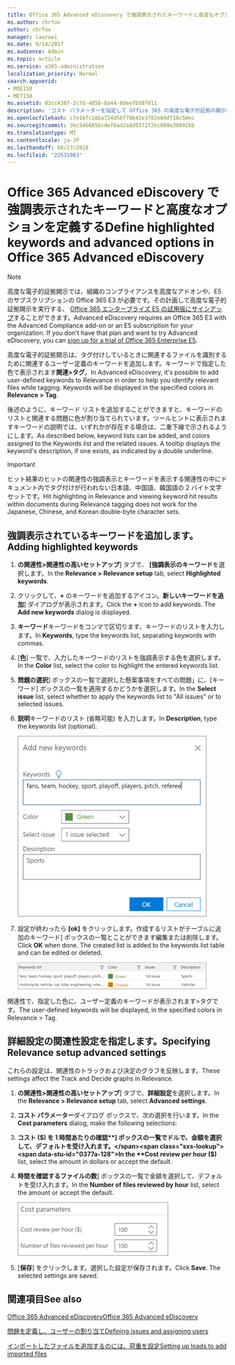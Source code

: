 ```yaml
---
title: Office 365 Advanced eDiscovery で強調表示されたキーワードと高度なオプションを定義する
ms.author: chrfox
author: chrfox
manager: laurawi
ms.date: 9/14/2017
ms.audience: Admin
ms.topic: article
ms.service: o365-administration
localization_priority: Normal
search.appverid:
- MOE150
- MET150
ms.assetid: 03cc4387-2c7d-4058-8a44-0deefb58f011
description: 'コスト パラメーターを指定して Office 365 の高度な電子的証拠の開示にタグ付けしているときに関連するファイルを識別するために関連するユーザー定義のキーワードを追加する方法について説明します。  '
ms.openlocfilehash: c7e16fc18ba724d5b778b42e3782e04df10c50ec
ms.sourcegitcommit: 36c5466056cdef6ad2a8d9372f2bc009a30892bb
ms.translationtype: MT
ms.contentlocale: ja-JP
ms.lasthandoff: 08/27/2018
ms.locfileid: "22531983"
---
```

# <a name="define-highlighted-keywords-and-advanced-options-in-office-365-advanced-ediscovery"></a><span data-ttu-id="0377a-103">Office 365 Advanced eDiscovery で強調表示されたキーワードと高度なオプションを定義する</span><span class="sxs-lookup"><span data-stu-id="0377a-103">Define highlighted keywords and advanced options in Office 365 Advanced eDiscovery</span></span>

> [!NOTE]
> <span data-ttu-id="0377a-p101">高度な電子的証拠開示では、組織のコンプライアンスを高度なアドオンや、E5 のサブスクリプションの Office 365 E3 が必要です。その計画して高度な電子的証拠開示を実行する、 [Office 365 エンタープライズ E5 の試用版にサインアップ](https://go.microsoft.com/fwlink/p/?LinkID=698279)することができます。</span><span class="sxs-lookup"><span data-stu-id="0377a-p101">Advanced eDiscovery requires an Office 365 E3 with the Advanced Compliance add-on or an E5 subscription for your organization. If you don't have that plan and want to try Advanced eDiscovery, you can [sign up for a trial of Office 365 Enterprise E5](https://go.microsoft.com/fwlink/p/?LinkID=698279).</span></span> 
  
<span data-ttu-id="0377a-p102">高度な電子的証拠開示は、タグ付けしているときに関連するファイルを識別するために関連するユーザー定義のキーワードを追加します。キーワードで指定した色で表示されます**関連\>タグ**。</span><span class="sxs-lookup"><span data-stu-id="0377a-p102">In Advanced eDiscovery, it's possible to add user-defined keywords to Relevance in order to help you identify relevant files while tagging. Keywords will be displayed in the specified colors in **Relevance \> Tag**.</span></span> 
  
<span data-ttu-id="0377a-p103">後述のように、キーワード リストを追加することができますと、キーワードのリストと関連する問題に色が割り当てられています。ツールヒントに表示されますキーワードの説明では、いずれかが存在する場合は、二重下線で示されるようにします。</span><span class="sxs-lookup"><span data-stu-id="0377a-p103">As described below, keyword lists can be added, and colors assigned to the Keywords list and the related issues. A tooltip displays the keyword's description, if one exists, as indicated by a double underline.</span></span>
  
> [!IMPORTANT]
> <span data-ttu-id="0377a-110">ヒット結果のヒットの関連性の強調表示とキーワードを表示する関連性の中にドキュメント内でタグ付けが行われない日本語、中国語、韓国語の 2 バイト文字セットです。</span><span class="sxs-lookup"><span data-stu-id="0377a-110">Hit highlighting in Relevance and viewing keyword hit results within documents during Relevance tagging does not work for the Japanese, Chinese, and Korean double-byte character sets.</span></span> 
  
## <a name="adding-highlighted-keywords"></a><span data-ttu-id="0377a-111">強調表示されているキーワードを追加します。</span><span class="sxs-lookup"><span data-stu-id="0377a-111">Adding highlighted keywords</span></span>

1. <span data-ttu-id="0377a-112">**の関連性\>関連性の高いセットアップ**] タブで、 **[強調表示のキーワード**を選択します。</span><span class="sxs-lookup"><span data-stu-id="0377a-112">In the **Relevance \> Relevance setup** tab, select **Highlighted keywords**.</span></span>
    
2. <span data-ttu-id="0377a-p104">クリックして、**+** のキーワードを追加するアイコン。**新しいキーワードを追加**] ダイアログが表示されます。</span><span class="sxs-lookup"><span data-stu-id="0377a-p104">Click the **+** icon to add keywords. The **Add new keywords** dialog is displayed.</span></span> 
    
3. <span data-ttu-id="0377a-115">**キーワード**キーワードをコンマで区切ります、キーワードのリストを入力します。</span><span class="sxs-lookup"><span data-stu-id="0377a-115">In **Keywords**, type the keywords list, separating keywords with commas.</span></span> 
    
4. <span data-ttu-id="0377a-116">[**色**] 一覧で、入力したキーワードのリストを強調表示する色を選択します。</span><span class="sxs-lookup"><span data-stu-id="0377a-116">In the **Color** list, select the color to highlight the entered keywords list.</span></span> 
    
5. <span data-ttu-id="0377a-117">**問題の選択**] ボックスの一覧で選択した懸案事項をすべての問題」に、[キーワード] ボックスの一覧を適用するかどうかを選択します。</span><span class="sxs-lookup"><span data-stu-id="0377a-117">In the **Select issue** list, select whether to apply the keywords list to "All issues" or to selected issues.</span></span> 
    
6. <span data-ttu-id="0377a-118">**説明**キーワードのリスト (省略可能) を入力します。</span><span class="sxs-lookup"><span data-stu-id="0377a-118">In **Description**, type the keywords list (optional).</span></span>
    
    ![新しいキーワードの追加](media/1683a71f-0875-48fc-b4ef-01f3b0e8e8e9.png)
  
7. <span data-ttu-id="0377a-p105">設定が終わったら **[ok]** をクリックします。作成するリストがテーブルに追加のキーワード] ボックスの一覧とことができます編集または削除します。</span><span class="sxs-lookup"><span data-stu-id="0377a-p105">Click **OK** when done. The created list is added to the keywords list table and can be edited or deleted.</span></span> 
    
    ![関連性の設定のキーワードの一覧](media/a05d5ec0-8bde-470d-97e2-456b169281d6.png)
  
<span data-ttu-id="0377a-123">関連性で、指定した色に、ユーザー定義のキーワードが表示されます\>タグです。</span><span class="sxs-lookup"><span data-stu-id="0377a-123">The user-defined keywords will be displayed, in the specified colors in Relevance \> Tag.</span></span> 
  
## <a name="specifying-relevance-setup-advanced-settings"></a><span data-ttu-id="0377a-124">詳細設定の関連性設定を指定します。</span><span class="sxs-lookup"><span data-stu-id="0377a-124">Specifying Relevance setup advanced settings</span></span>

<span data-ttu-id="0377a-125">これらの設定は、関連性のトラックおよび決定のグラフを反映します。</span><span class="sxs-lookup"><span data-stu-id="0377a-125">These settings affect the Track and Decide graphs in Relevance.</span></span>
  
1. <span data-ttu-id="0377a-126">**の関連性\>関連性の高いセットアップ**] タブで、**詳細設定**を選択します。</span><span class="sxs-lookup"><span data-stu-id="0377a-126">In the **Relevance \> Relevance setup** tab, select **Advanced settings**.</span></span>
    
2. <span data-ttu-id="0377a-127">**コスト パラメーター**ダイアログ ボックスで、次の選択を行います。</span><span class="sxs-lookup"><span data-stu-id="0377a-127">In the **Cost parameters** dialog, make the following selections:</span></span> 
    
1. <span data-ttu-id="0377a-128">**コスト ($) を 1 時間あたりの確認**] ボックスの一覧でドルで、金額を選択して、デフォルトを受け入れます。</span><span class="sxs-lookup"><span data-stu-id="0377a-128">In the **Cost review per hour ($)** list, select the amount in dollars or accept the default.</span></span> 
    
2. <span data-ttu-id="0377a-129">**時間を確認するファイルの数**] ボックスの一覧で金額を選択して、デフォルトを受け入れます。</span><span class="sxs-lookup"><span data-stu-id="0377a-129">In the **Number of files reviewed by hour** list, select the amount or accept the default.</span></span> 
    
    ![関連性の設定のコストのパラメーター](media/bab7b5b7-6297-4e7c-b0a6-ba5aa8b21787.png)
  
3. <span data-ttu-id="0377a-p106">[**保存**] をクリックします。選択した設定が保存されます。</span><span class="sxs-lookup"><span data-stu-id="0377a-p106">Click **Save**. The selected settings are saved.</span></span>
    
## <a name="see-also"></a><span data-ttu-id="0377a-133">関連項目</span><span class="sxs-lookup"><span data-stu-id="0377a-133">See also</span></span>

[<span data-ttu-id="0377a-134">Office 365 Advanced eDiscovery</span><span class="sxs-lookup"><span data-stu-id="0377a-134">Office 365 Advanced eDiscovery</span></span>](office-365-advanced-ediscovery.md)
  
[<span data-ttu-id="0377a-135">問題を定義し、ユーザーの割り当て</span><span class="sxs-lookup"><span data-stu-id="0377a-135">Defining issues and assigning users</span></span>](define-issues-and-assign-users.md)
  
[<span data-ttu-id="0377a-136">インポートしたファイルを追加するのには、荷重を設定</span><span class="sxs-lookup"><span data-stu-id="0377a-136">Setting up loads to add imported files</span></span>](set-up-loads-to-add-imported-files.md)

